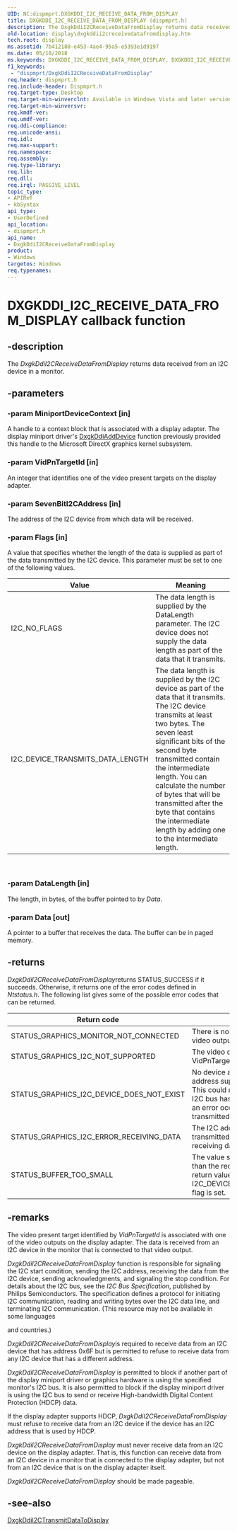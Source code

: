 ```yaml
---
UID: NC:dispmprt.DXGKDDI_I2C_RECEIVE_DATA_FROM_DISPLAY
title: DXGKDDI_I2C_RECEIVE_DATA_FROM_DISPLAY (dispmprt.h)
description: The DxgkDdiI2CReceiveDataFromDisplay returns data received from an I2C device in a monitor.
old-location: display\dxgkddii2creceivedatafromdisplay.htm
tech.root: display
ms.assetid: 7b412180-e453-4ae4-95a5-e5393e1d9197
ms.date: 05/10/2018
ms.keywords: DXGKDDI_I2C_RECEIVE_DATA_FROM_DISPLAY, DXGKDDI_I2C_RECEIVE_DATA_FROM_DISPLAY callback, DmFunctions_5fcf0936-1f93-4445-9a80-545ad88b472b.xml, DxgkDdiI2CReceiveDataFromDisplay, DxgkDdiI2CReceiveDataFromDisplay callback function [Display Devices], display.dxgkddii2creceivedatafromdisplay, dispmprt/DxgkDdiI2CReceiveDataFromDisplay
f1_keywords:
 - "dispmprt/DxgkDdiI2CReceiveDataFromDisplay"
req.header: dispmprt.h
req.include-header: Dispmprt.h
req.target-type: Desktop
req.target-min-winverclnt: Available in Windows Vista and later versions of the Windows operating systems.
req.target-min-winversvr: 
req.kmdf-ver: 
req.umdf-ver: 
req.ddi-compliance: 
req.unicode-ansi: 
req.idl: 
req.max-support: 
req.namespace: 
req.assembly: 
req.type-library: 
req.lib: 
req.dll: 
req.irql: PASSIVE_LEVEL
topic_type:
- APIRef
- kbSyntax
api_type:
- UserDefined
api_location:
- dispmprt.h
api_name:
- DxgkDdiI2CReceiveDataFromDisplay
product:
- Windows
targetos: Windows
req.typenames: 
---
```


# DXGKDDI_I2C_RECEIVE_DATA_FROM_DISPLAY callback function


## -description


The <i>DxgkDdiI2CReceiveDataFromDisplay</i> returns data received from an I2C device in a monitor.


## -parameters




### -param MiniportDeviceContext [in]

A handle to a context block that is associated with a display adapter. The display miniport driver's <a href="https://docs.microsoft.com/windows-hardware/drivers/ddi/dispmprt/nc-dispmprt-dxgkddi_add_device">DxgkDdiAddDevice</a> function previously provided this handle to the Microsoft DirectX graphics kernel subsystem.


### -param VidPnTargetId [in]

An integer that identifies one of the video present targets on the display adapter.


### -param SevenBitI2CAddress [in]

The address of the I2C device from which data will be received.


### -param Flags [in]

A value that specifies whether the length of the data is supplied as part of the data transmitted by the I2C device. This parameter must be set to one of the following values.

|Value|Meaning|
|--- |--- |
|I2C_NO_FLAGS|The data length is supplied by the DataLength parameter. The I2C device does not supply the data length as part of the data that it transmits.|
|I2C_DEVICE_TRANSMITS_DATA_LENGTH|The data length is supplied by the I2C device as part of the data that it transmits. The I2C device transmits at least two bytes. The seven least significant bits of the second byte transmitted contain the intermediate length. You can calculate the number of bytes that will be transmitted after the byte that contains the intermediate length by adding one to the intermediate length.|
 


### -param DataLength [in]

The length, in bytes, of the buffer pointed to by <i>Data</i>.


### -param Data [out]

A pointer to a buffer that receives the data. The buffer can be in paged memory.


## -returns



<i>DxgkDdiI2CReceiveDataFromDisplay</i>returns STATUS_SUCCESS if it succeeds. Otherwise, it returns one of the error codes defined in <i>Ntstatus.h</i>. The following list gives some of the possible error codes that can be returned.

|Return code|Description|
|--- |--- |
|STATUS_GRAPHICS_MONITOR_NOT_CONNECTED|There is no monitor connected to the video output identified by VidPnTargetId.|
|STATUS_GRAPHICS_I2C_NOT_SUPPORTED|The video output identified by VidPnTargetId does not have an I2C bus.|
|STATUS_GRAPHICS_I2C_DEVICE_DOES_NOT_EXIST|No device acknowledged the I2C address supplied in SevenBitI2CAddress. This could mean that no device on the I2C bus has the specified address or that an error occurred when the address was transmitted.|
|STATUS_GRAPHICS_I2C_ERROR_RECEIVING_DATA|The I2C address was successfully transmitted, but there was an error receiving data from the I2C device.|
|STATUS_BUFFER_TOO_SMALL|The value supplied in DataLength is less than the required data buffer size. This return value is meaningful only if the I2C_DEVICE_TRANSMITS_DATA_LENGTH flag is set.|



## -remarks



The video present target identified by <i>VidPnTargetId</i> is associated with one of the video outputs on the display adapter. The data is received from an I2C device in the monitor that is connected to that video output. 

<i>DxgkDdiI2CReceiveDataFromDisplay</i> function is responsible for signaling the I2C start condition, sending the I2C address, receiving the data from the I2C device, sending acknowledgments, and signaling the stop condition. For details about the I2C bus, see the <i>I2C Bus Specification</i>, published by Philips Semiconductors. The specification defines a protocol for initiating I2C communication, reading and writing bytes over the I2C data line, and terminating I2C communication. (This resource may not be available in some languages 

and countries.)

<i>DxgkDdiI2CReceiveDataFromDisplay</i>is required to receive data from an I2C device that has address 0x6F but is permitted to refuse to receive data from any I2C device that has a different address.

<i>DxgkDdiI2CReceiveDataFromDisplay</i> is permitted to block if another part of the display miniport driver or graphics hardware is using the specified monitor's I2C bus. It is also permitted to block if the display miniport driver is using the I2C bus to send or receive High-bandwidth Digital Content Protection (HDCP) data.

If the display adapter supports HDCP, <i>DxgkDdiI2CReceiveDataFromDisplay</i> must refuse to receive data from an I2C device if the device has an I2C address that is used by HDCP.

<i>DxgkDdiI2CReceiveDataFromDisplay</i> must never receive data from an I2C device on the display adapter. That is, this function can receive data from an I2C device in a monitor that is connected to the display adapter, but not from an I2C device that is on the display adapter itself.

<i>DxgkDdiI2CReceiveDataFromDisplay</i> should be made pageable.




## -see-also




<a href="https://docs.microsoft.com/windows-hardware/drivers/ddi/dispmprt/nc-dispmprt-dxgkddi_i2c_transmit_data_to_display">DxgkDdiI2CTransmitDataToDisplay</a>
 

 

